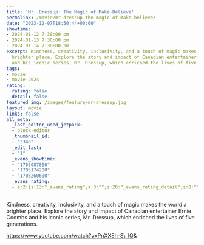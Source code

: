 ```yaml
---
title: 'Mr. Dressup: The Magic of Make-Believe'
permalink: /movie/mr-dressup-the-magic-of-make-believe/
date: "2023-12-07T18:50:44+00:00"
showtime:
- 2024-01-12 7:30:00 pm
- 2024-01-13 7:30:00 pm
- 2024-01-14 7:30:00 pm
excerpt: Kindness, creativity, inclusivity, and a touch of magic makes the world a
  brighter place. Explore the story and impact of Canadian entertainer Ernie Coombs
  and his iconic series, Mr. Dressup, which enriched the lives of five generations.
tags:
- movie
- movie-2024
rating:
  rating: false
  detail: false
featured_img: /images/feature/mr-dressup.jpg
layout: movie
links: false
all_meta:
  _last_editor_used_jetpack:
  - block-editor
  _thumbnail_id:
  - "2340"
  _edit_last:
  - "1"
  _evans_showtime:
  - "1705087800"
  - "1705174200"
  - "1705260600"
  _evans_rating:
  - a:2:{s:13:"_evans_rating";s:0:"";s:20:"_evans_rating_detail";s:0:"";}
---
```


Kindness, creativity, inclusivity, and a touch of magic makes the world a brighter place. Explore the story and impact of Canadian entertainer Ernie Coombs and his iconic series, Mr. Dressup, which enriched the lives of five generations.

https://www.youtube.com/watch?v=PnXXEh-S\_lQ&amp; 